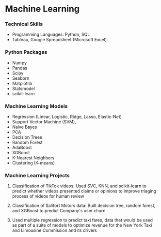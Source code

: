 # Machine Learning

### Technical Skills
- Programming Languages: Python, SQL
- Tableau, Google Spreadsheet (Microsoft Excel)

### Python Packages 
- Numpy
- Pandas
- Scipy
- Seaborn
- Matplotlib
- Statsmodel
- scikit-learn

### Machine Learning Models
- Regression (Linear, Logistic, Ridge, Lasso, Elastic-Net) 
- Support Vector Machine (SVM),
- Naive Bayes
- PCA
- Decision Trees
- Random Forest
- AdaBoost
- XGBoost
- K-Nearest Neighbors 
- Clustering (K-means)

### Machine Learning Projects

1. Classification of TikTok videos: Used SVC, KNN, and scikit-learn to predict whether videos presented claims or opinions to improve triaging process of videos for human review 

2. Classification of Salifort Motors data: Built decision tree, random forest, and XGBoost to predict Company's user churn

3. Used multiple regression to predict taxi fares, data that would be used as part of a suite of models to optimize revenue for the New York Taxi and Limousine Commission and its drivers
